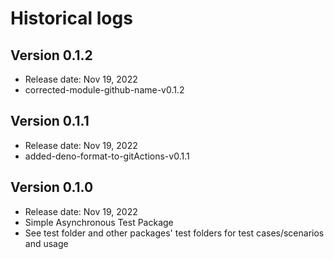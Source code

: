 # Historical logs

## Version 0.1.2

- Release date: Nov 19, 2022
- corrected-module-github-name-v0.1.2

## Version 0.1.1

- Release date: Nov 19, 2022
- added-deno-format-to-gitActions-v0.1.1

## Version 0.1.0

- Release date: Nov 19, 2022
- Simple Asynchronous Test Package
- See test folder and other packages' test folders for test cases/scenarios and
  usage
